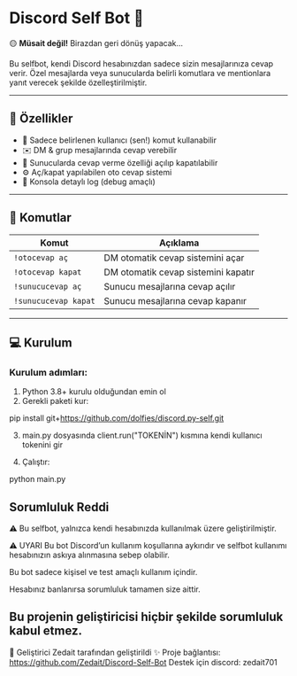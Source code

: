 # Discord Self Bot 🤖

🟡 **Müsait değil!** Birazdan geri dönüş yapacak...

Bu selfbot, kendi Discord hesabınızdan sadece sizin mesajlarınıza cevap verir. Özel mesajlarda veya sunucularda belirli komutlara ve mentionlara yanıt verecek şekilde özelleştirilmiştir.

---

## 🚀 Özellikler

- 👤 Sadece belirlenen kullanıcı (sen!) komut kullanabilir
- ✉️ DM & grup mesajlarında cevap verebilir
- 🛑 Sunucularda cevap verme özelliği açılıp kapatılabilir
- ⚙️ Aç/kapat yapılabilen oto cevap sistemi
- 📄 Konsola detaylı log (debug amaçlı)

---

## 🔧 Komutlar

| Komut                 | Açıklama                           |
|----------------------|------------------------------------|
| `!otocevap aç`        | DM otomatik cevap sistemini açar      |
| `!otocevap kapat`     | DM otomatik cevap sistemini kapatır   |
| `!sunucucevap aç`     | Sunucu mesajlarına cevap açılır    |
| `!sunucucevap kapat`  | Sunucu mesajlarına cevap kapanır   |

---

## 💻 Kurulum

### Kurulum adımları:

1. Python 3.8+ kurulu olduğundan emin ol
2. Gerekli paketi kur:

pip install git+https://github.com/dolfies/discord.py-self.git

3. main.py dosyasında client.run("TOKENİN") kısmına kendi kullanıcı tokenini gir

4. Çalıştır:

python main.py

Sorumluluk Reddi
-----------------

⚠️ Bu selfbot, yalnızca kendi hesabınızda kullanılmak üzere geliştirilmiştir.

⚠️ UYARI
Bu bot Discord’un kullanım koşullarına aykırıdır ve selfbot kullanımı hesabınızın askıya alınmasına sebep olabilir.

Bu bot sadece kişisel ve test amaçlı kullanım içindir.

Hesabınız banlanırsa sorumluluk tamamen size aittir.

Bu projenin geliştiricisi hiçbir şekilde sorumluluk kabul etmez.
----------------------
👤 Geliştirici
Zedait tarafından geliştirildi ✨
Proje bağlantısı: https://github.com/Zedait/Discord-Self-Bot
Destek için discord: zedait701
